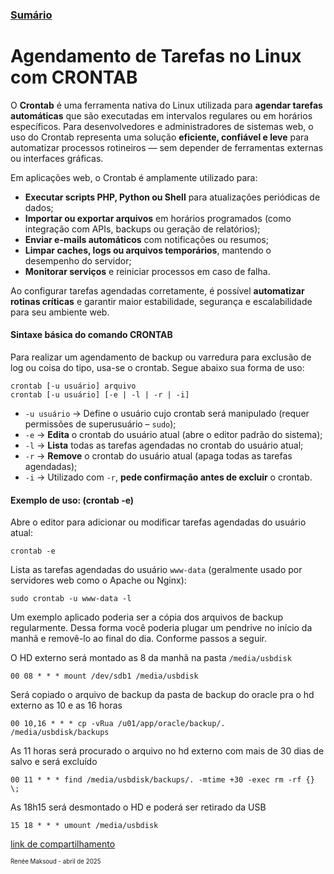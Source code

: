 ### [Sumário](<https://maksoud.github.io/Sumário>)

# Agendamento de Tarefas no Linux com CRONTAB

O **Crontab** é uma ferramenta nativa do Linux utilizada para **agendar tarefas automáticas** que são executadas em intervalos regulares ou em horários específicos. Para desenvolvedores e administradores de sistemas web, o uso do Crontab representa uma solução **eficiente, confiável e leve** para automatizar processos rotineiros — sem depender de ferramentas externas ou interfaces gráficas.

Em aplicações web, o Crontab é amplamente utilizado para:

- **Executar scripts PHP, Python ou Shell** para atualizações periódicas de dados;
- **Importar ou exportar arquivos** em horários programados (como integração com APIs, backups ou geração de relatórios);
- **Enviar e-mails automáticos** com notificações ou resumos;
- **Limpar caches, logs ou arquivos temporários**, mantendo o desempenho do servidor;
- **Monitorar serviços** e reiniciar processos em caso de falha.

Ao configurar tarefas agendadas corretamente, é possível **automatizar rotinas críticas** e garantir maior estabilidade, segurança e escalabilidade para seu ambiente web.

#### Sintaxe básica do comando CRONTAB

Para realizar um agendamento de backup ou varredura para exclusão de log ou coisa do tipo, usa-se o crontab. Segue abaixo sua forma de uso:

```
crontab [-u usuário] arquivo
crontab [-u usuário] [-e | -l | -r | -i]
```

- `-u usuário` → Define o usuário cujo crontab será manipulado (requer permissões de superusuário – `sudo`);
- `-e` → **Edita** o crontab do usuário atual (abre o editor padrão do sistema);
- `-l` → **Lista** todas as tarefas agendadas no crontab do usuário atual;
- `-r` → **Remove** o crontab do usuário atual (apaga todas as tarefas agendadas);
- `-i` → Utilizado com `-r`, **pede confirmação antes de excluir** o crontab.

#### Exemplo de uso: (crontab -e)

Abre o editor para adicionar ou modificar tarefas agendadas do usuário atual:
```
crontab -e
```

Lista as tarefas agendadas do usuário `www-data` (geralmente usado por servidores web como o Apache ou Nginx):
```
sudo crontab -u www-data -l
```

Um exemplo aplicado poderia ser a cópia dos arquivos de backup regularmente. Dessa forma você poderia plugar um pendrive no início da manhã e removê-lo ao final do dia. Conforme passos a seguir.

O HD externo será montado as 8 da manhã na pasta `/media/usbdisk`  
```
00 08 * * * mount /dev/sdb1 /media/usbdisk
```

Será copiado o arquivo de backup da pasta de backup do oracle pra o hd externo as 10 e as 16 horas
```
00 10,16 * * * cp -vRua /u01/app/oracle/backup/. /media/usbdisk/backups
```

As 11 horas será procurado o arquivo no hd externo com mais de 30 dias de salvo e será excluído  
```
00 11 * * * find /media/usbdisk/backups/. -mtime +30 -exec rm -rf {} \;
```

As 18h15 será desmontado o HD e poderá ser retirado da USB  
```
15 18 * * * umount /media/usbdisk
```


[link de compartilhamento](<https://maksoud.github.io/Desenvolvimento%20Web/Agendamento%20de%20Tarefas%20no%20Linux%20com%20CRONTAB>)

<sup><sub>
Renée Maksoud - abril de 2025
</sub></sup>